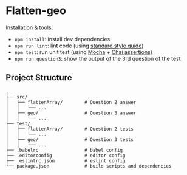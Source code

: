 # Flatten-geo

Installation & tools: 

* `npm install`: install dev dependencies
* `npm run lint`: lint code (using [standard style guide](https://github.com/feross/standard))
* `npm test`: run unit test (using [Mocha](https://mochajs.org/) + [Chai assertions](http://chaijs.com/api/assert/))
* `npm run question3`: show the output of the 3rd question of the test


## Project Structure

```
.
├── src/
│   ├── flattenArray/        # Question 2 answer
│   │   └── ...
│   ├── geo/                 # Question 3 answer
│   │   └── ...
├── test/
│   ├── flattenArray/        # Question 2 tests
│   │   └── ...
│   ├── geo/                 # Question 3 tests
│   │   └── ...
├── .babelrc                 # babel config
├── .editorconfig            # editor config
├── .eslintrc.json           # eslint config
└── package.json             # build scripts and dependencies
```
